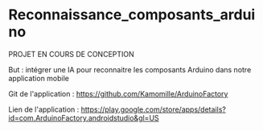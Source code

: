 # Reconnaissance_composants_arduino

PROJET EN COURS DE CONCEPTION
 
But : intégrer une IA pour reconnaitre les composants Arduino dans notre application mobile

Git de l'application : https://github.com/Kamomille/ArduinoFactory

Lien de l'application : https://play.google.com/store/apps/details?id=com.ArduinoFactory.androidstudio&gl=US
